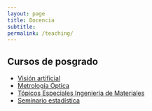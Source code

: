 ```yaml
---
layout: page
title: Docencia
subtitle: 
permalink: /teaching/
---
```


## Cursos de posgrado  ##

- [Visión artificial](https://opi-lab.github.io/computer-vision/)
- [Metrología Óptica](http://andresmarrugo.net/optical-metrology/)
- [Tópicos Especiales Ingeniería de Materiales](http://opilab.unitecnologica.edu.co/topics-materials/)
- [Seminario estadística](http://opilab.unitecnologica.edu.co/seminario-estadistica/)
